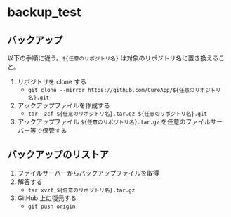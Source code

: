 # backup_test

## バックアップ

以下の手順に従う。`${任意のリポジトリ名}` は対象のリポジトリ名に置き換えること。

1. リポジトリを clone する
   - `git clone --mirror https://github.com/CureApp/${任意のリポジトリ名}.git`
1. アックアップファイルを作成する
   - `tar -zcf ${任意のリポジトリ名}.tar.gz ${任意のリポジトリ名}.git`
1. アックアップファイル `${任意のリポジトリ名}.tar.gz` を任意のファイルサーバー等で保管する

## バックアップのリストア

1. ファイルサーバーからバックアップファイルを取得
1. 解答する
   - `tar xvzf ${任意のリポジトリ名}.tar.gz`
1. GitHub 上に復元する
   - `git push origin`

